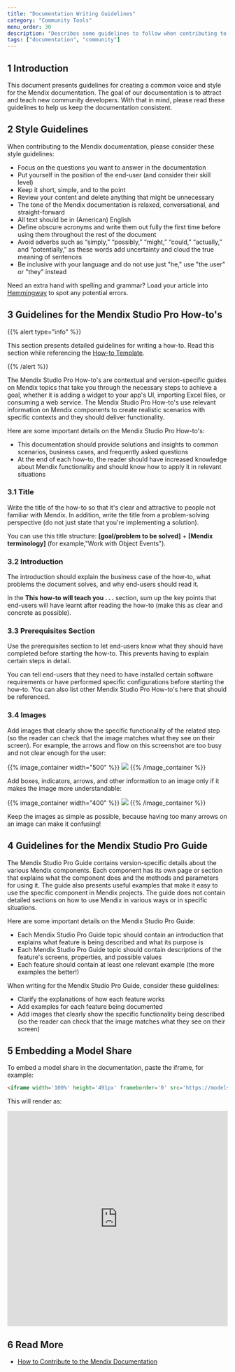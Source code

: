 ```yaml
---
title: "Documentation Writing Guidelines"
category: "Community Tools"
menu_order: 30
description: "Describes some guidelines to follow when contributing to the Mendix documentation."
tags: ["documentation", "community"]
---
```


## 1 Introduction

This document presents guidelines for creating a common voice and style for the Mendix documentation. The goal of our documentation is to attract and teach new community developers. With that in mind, please read these guidelines to help us keep the documentation consistent.

## 2 Style Guidelines

When contributing to the Mendix documentation, please consider these style guidelines:

* Focus on the questions you want to answer in the documentation
* Put yourself in the position of the end-user (and consider their skill level)
* Keep it short, simple, and to the point
* Review your content and delete anything that might be unnecessary
* The tone of the Mendix documentation is relaxed, conversational, and straight-forward
* All text should be in (American) English
* Define obscure acronyms and write them out fully the first time before using them throughout the rest of the document
* Avoid adverbs such as “simply,” “possibly,” “might,” “could,” “actually,” and “potentially,” as these words add uncertainty and cloud the true meaning of sentences
* Be inclusive with your language and do not use just "he," use "the user" or "they" instead

Need an extra hand with spelling and grammar? Load your article into [Hemmingway](http://www.hemingwayapp.com/) to spot any potential errors.

## 3 Guidelines for the Mendix Studio Pro How-to's

{{% alert type="info" %}}

This section presents detailed guidelines for writing a how-to. Read this section while referencing the [How-to Template](https://raw.githubusercontent.com/mendix/docs/development/templates/the-how-to-template.md).

{{% /alert %}}

The Mendix Studio Pro How-to's are contextual and version-specific guides on Mendix topics that take you through the necessary steps to achieve a goal, whether it is adding a widget to your app's UI, importing Excel files, or consuming a web service. The Mendix Studio Pro How-to's use relevant information on Mendix components to create realistic scenarios with specific contexts and they should deliver functionality.

Here are some important details on the Mendix Studio Pro How-to's:

* This documentation should provide solutions and insights to common scenarios, business cases, and frequently asked questions
* At the end of each how-to, the reader should have increased knowledge about Mendix functionality and should know how to apply it in relevant situations

### 3.1 Title

Write the title of the how-to so that it's clear and attractive to people not familiar with Mendix. In addition, write the title from a problem-solving perspective (do not just state that you're implementing a solution).

You can use this title structure: **[goal/problem to be solved]** + **[Mendix terminology]** (for example,"Work with Object Events").

### 3.2 Introduction

The introduction should explain the business case of the how-to, what problems the document solves, and why end-users should read it.

In the **This how-to will teach you . . .** section, sum up the key points that end-users will have learnt after reading the how-to (make this as clear and concrete as possible).

### 3.3 Prerequisites Section

Use the prerequisites section to let end-users know what they should have completed before starting the how-to. This prevents having to explain certain steps in detail.

You can tell end-users that they need to have installed certain software requirements or have performed specific configurations before starting the how-to. You can also list other Mendix Studio Pro How-to's here that should be referenced.

### 3.4 Images

Add images that clearly show the specific functionality of the related step (so the reader can check that the image matches what they see on their screen). For example, the arrows and flow on this screenshot are too busy and not clear enough for the user:

{{% image_container width="500" %}}
![](attachments/documentation-writing-guidelines/image_examples.png)
{{% /image_container %}}

Add boxes, indicators, arrows, and other information to an image only if it makes the image more understandable:

{{% image_container width="400" %}}
![](attachments/documentation-writing-guidelines/image_examples2.png)
{{% /image_container %}}

Keep the images as simple as possible, because having too many arrows on an image can make it confusing!

## 4 Guidelines for the Mendix Studio Pro Guide

The Mendix Studio Pro Guide contains version-specific details about the various Mendix components. Each component has its own page or section that explains what the component does and the methods and parameters for using it. The guide also presents useful examples that make it easy to use the specific component in Mendix projects. The guide does not contain detailed sections on how to use Mendix in various ways or in specific situations.

Here are some important details on the Mendix Studio Pro Guide:

* Each Mendix Studio Pro Guide topic should contain an introduction that explains what feature is being described and what its purpose is
* Each Mendix Studio Pro Guide topic should contain descriptions of the feature's screens, properties, and possible values
* Each feature should contain at least one relevant example (the more examples the better!)

When writing for the Mendix Studio Pro Guide, consider these guidelines:

* Clarify the explanations of how each feature works
* Add examples for each feature being documented
* Add images that clearly show the specific functionality being described (so the reader can check that the image matches what they see on their screen)

## 5 Embedding a Model Share

To embed a model share in the documentation, paste the iframe, for example:

```html
<iframe width='100%' height='491px' frameborder='0' src='https://modelshare.mendix.com/models/fb092960-6fc1-41c0-bb64-d9e70c012bc5/save-example?embed=true' allowfullscreen></iframe>
```

This will render as:

<iframe width='100%' height='491px' frameborder='0' src='https://modelshare.mendix.com/models/fb092960-6fc1-41c0-bb64-d9e70c012bc5/save-example?embed=true' allowfullscreen></iframe>

## 6 Read More

* [How to Contribute to the Mendix Documentation](contribute-to-the-mendix-documentation)